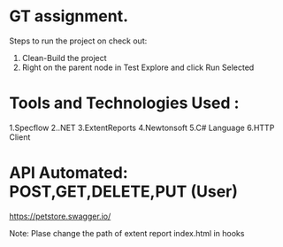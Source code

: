 # GT assignment.

Steps to run the project on check out:
1. Clean-Build the project
2. Right on the parent node in Test Explore and click Run Selected

# Tools and Technologies Used :
1.Specflow
2..NET
3.ExtentReports
4.Newtonsoft
5.C# Language
6.HTTP Client

# API Automated: POST,GET,DELETE,PUT (User)
https://petstore.swagger.io/ 

Note: Plase change the path of extent report index.html in hooks
